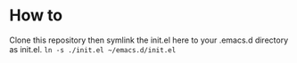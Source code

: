 # How to

Clone this repository then symlink the init.el here to your .emacs.d directory as init.el.
`ln -s ./init.el ~/emacs.d/init.el`
